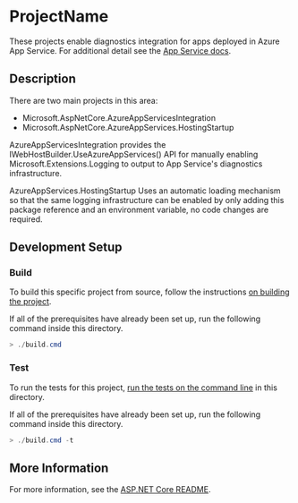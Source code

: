 # ProjectName

These projects enable diagnostics integration for apps deployed in Azure App Service. For additional detail see the [App Service docs](https://learn.microsoft.com/aspnet/core/host-and-deploy/azure-apps/).

## Description

There are two main projects in this area:
- Microsoft.AspNetCore.AzureAppServicesIntegration
- Microsoft.AspNetCore.AzureAppServices.HostingStartup

AzureAppServicesIntegration provides the IWebHostBuilder.UseAzureAppServices() API for manually enabling Microsoft.Extensions.Logging to output to App Service's diagnostics infrastructure.

AzureAppServices.HostingStartup Uses an automatic loading mechanism so that the same logging infrastructure can be enabled by only adding this package reference and an environment variable, no code changes are required.

## Development Setup

### Build

To build this specific project from source, follow the instructions [on building the project](../../docs/BuildFromSource.md).

If all of the prerequisites have already been set up, run the following command inside this directory.
```powershell
> ./build.cmd
```

### Test

To run the tests for this project, [run the tests on the command line](../../docs/BuildFromSource.md#running-tests-on-command-line) in this directory.

If all of the prerequisites have already been set up, run the following command inside this directory.
```powershell
> ./build.cmd -t
```

## More Information

For more information, see the [ASP.NET Core README](../../README.md).
